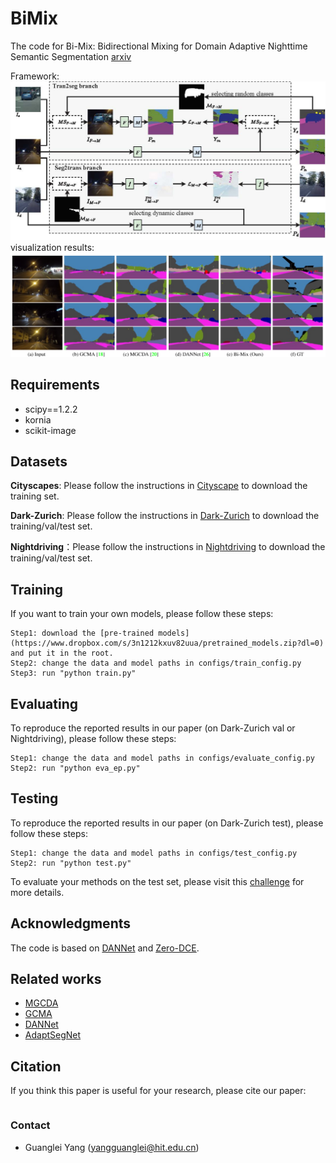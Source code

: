 # BiMix
The code for Bi-Mix: Bidirectional Mixing for Domain Adaptive Nighttime Semantic Segmentation [arxiv]()

Framework:
![image]( ./img/overview.jpg)
visualization results: 
![image]( ./img/vis.png)

## Requirements
* scipy==1.2.2
* kornia
* scikit-image
## Datasets
**Cityscapes**: Please follow the instructions in [Cityscape](https://www.cityscapes-dataset.com/) to download the training set.

**Dark-Zurich**: Please follow the instructions in [Dark-Zurich](https://www.trace.ethz.ch/publications/2019/GCMA_UIoU/) to download the training/val/test set.

**Nightdriving**：Please follow the instructions in [Nightdriving](http://people.ee.ethz.ch/~daid/NightDriving/) to download the training/val/test set.
## Training 
If you want to train your own models, please follow these steps:
```
Step1: download the [pre-trained models](https://www.dropbox.com/s/3n1212kxuv82uua/pretrained_models.zip?dl=0) and put it in the root.
Step2: change the data and model paths in configs/train_config.py
Step3: run "python train.py"
```
## Evaluating

To reproduce the reported results in our paper (on Dark-Zurich val or Nightdriving), please follow these steps:
```
Step1: change the data and model paths in configs/evaluate_config.py
Step2: run "python eva_ep.py"
```

## Testing
To reproduce the reported results in our paper (on Dark-Zurich test), please follow these steps:
```
Step1: change the data and model paths in configs/test_config.py
Step2: run "python test.py"
```
To evaluate your methods on the test set, please visit this [challenge](https://competitions.codalab.org/competitions/23553) for more details.
## Acknowledgments
The code is based on [DANNet](https://github.com/W-zx-Y/DANNet) and [
Zero-DCE](https://github.com/Li-Chongyi/Zero-DCE).
## Related works
* [MGCDA](https://github.com/sakaridis/MGCDA)
* [GCMA](https://www.trace.ethz.ch/publications/2019/GCMA_UIoU/GCMA_UIoU-Sakaridis+Dai+Van_Gool-ICCV_19.pdf)
* [DANNet](https://github.com/W-zx-Y/DANNet)
* [AdaptSegNet](https://github.com/wasidennis/AdaptSegNet)
## Citation
If you think this paper is useful for your research, please cite our paper:
```
```
### Contact
* Guanglei Yang (yangguanglei@hit.edu.cn)
